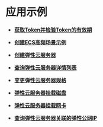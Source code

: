 # 应用示例<a name="ZH-CN_TOPIC_0124304935"></a>

-   **[获取Token并检验Token的有效期](获取Token并检验Token的有效期.md)**  

-   **[创建ECS高频场景示例](创建ECS高频场景示例.md)**  

-   **[创建弹性云服务器](创建弹性云服务器.md)**  

-   **[查询弹性云服务器详情列表](查询弹性云服务器详情列表.md)**  

-   **[变更弹性云服务器规格](变更弹性云服务器规格.md)**  

-   **[弹性云服务器挂载磁盘](弹性云服务器挂载磁盘-1.md)**  

-   **[弹性云服务器挂载网卡](弹性云服务器挂载网卡.md)**  

-   **[查询弹性云服务器关联的弹性公网IP](查询弹性云服务器关联的弹性公网IP.md)**  


